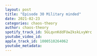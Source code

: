 ```yaml
---
layout: post
title: "Episode 30 Military minded"
date: 2021-02-23
categories: chaos-theory
author: chaos-theory
spotify_track_id: 5GLqvnKddFUw2kskLvyWrc
youtube_video_id: 
apple_track_id: 1000510264062
youtube_metadata: 
---
```

